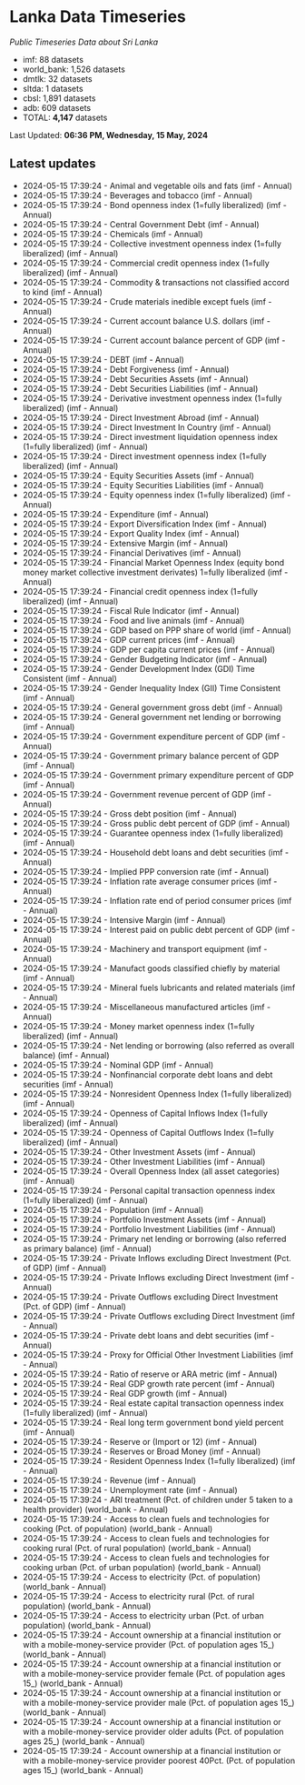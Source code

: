# Lanka Data Timeseries
*Public Timeseries Data about Sri Lanka*

* imf: 88 datasets
* world_bank: 1,526 datasets
* dmtlk: 32 datasets
* sltda: 1 datasets
* cbsl: 1,891 datasets
* adb: 609 datasets
* TOTAL: **4,147** datasets

Last Updated: **06:36 PM, Wednesday, 15 May, 2024**

## Latest updates

* 2024-05-15 17:39:24 - Animal and vegetable oils and fats (imf - Annual)
* 2024-05-15 17:39:24 - Beverages and tobacco (imf - Annual)
* 2024-05-15 17:39:24 - Bond openness index (1=fully liberalized) (imf - Annual)
* 2024-05-15 17:39:24 - Central Government Debt (imf - Annual)
* 2024-05-15 17:39:24 - Chemicals (imf - Annual)
* 2024-05-15 17:39:24 - Collective investment openness index (1=fully liberalized) (imf - Annual)
* 2024-05-15 17:39:24 - Commercial credit openness index (1=fully liberalized) (imf - Annual)
* 2024-05-15 17:39:24 - Commodity & transactions not classified accord to kind (imf - Annual)
* 2024-05-15 17:39:24 - Crude materials inedible except fuels (imf - Annual)
* 2024-05-15 17:39:24 - Current account balance U.S. dollars (imf - Annual)
* 2024-05-15 17:39:24 - Current account balance percent of GDP (imf - Annual)
* 2024-05-15 17:39:24 - DEBT (imf - Annual)
* 2024-05-15 17:39:24 - Debt Forgiveness (imf - Annual)
* 2024-05-15 17:39:24 - Debt Securities Assets (imf - Annual)
* 2024-05-15 17:39:24 - Debt Securities Liabilities (imf - Annual)
* 2024-05-15 17:39:24 - Derivative investment openness index (1=fully liberalized) (imf - Annual)
* 2024-05-15 17:39:24 - Direct Investment Abroad (imf - Annual)
* 2024-05-15 17:39:24 - Direct Investment In Country (imf - Annual)
* 2024-05-15 17:39:24 - Direct investment liquidation openness index (1=fully liberalized) (imf - Annual)
* 2024-05-15 17:39:24 - Direct investment openness index (1=fully liberalized) (imf - Annual)
* 2024-05-15 17:39:24 - Equity Securities Assets (imf - Annual)
* 2024-05-15 17:39:24 - Equity Securities Liabilities (imf - Annual)
* 2024-05-15 17:39:24 - Equity openness index (1=fully liberalized) (imf - Annual)
* 2024-05-15 17:39:24 - Expenditure (imf - Annual)
* 2024-05-15 17:39:24 - Export Diversification Index (imf - Annual)
* 2024-05-15 17:39:24 - Export Quality Index (imf - Annual)
* 2024-05-15 17:39:24 - Extensive Margin (imf - Annual)
* 2024-05-15 17:39:24 - Financial Derivatives (imf - Annual)
* 2024-05-15 17:39:24 - Financial Market Openness Index (equity bond money market collective investment derivates) 1=fully liberalized (imf - Annual)
* 2024-05-15 17:39:24 - Financial credit openness index (1=fully liberalized) (imf - Annual)
* 2024-05-15 17:39:24 - Fiscal Rule Indicator (imf - Annual)
* 2024-05-15 17:39:24 - Food and live animals (imf - Annual)
* 2024-05-15 17:39:24 - GDP based on PPP share of world (imf - Annual)
* 2024-05-15 17:39:24 - GDP current prices (imf - Annual)
* 2024-05-15 17:39:24 - GDP per capita current prices (imf - Annual)
* 2024-05-15 17:39:24 - Gender Budgeting Indicator (imf - Annual)
* 2024-05-15 17:39:24 - Gender Development Index (GDI) Time Consistent (imf - Annual)
* 2024-05-15 17:39:24 - Gender Inequality Index (GII) Time Consistent (imf - Annual)
* 2024-05-15 17:39:24 - General government gross debt (imf - Annual)
* 2024-05-15 17:39:24 - General government net lending or borrowing (imf - Annual)
* 2024-05-15 17:39:24 - Government expenditure percent of GDP (imf - Annual)
* 2024-05-15 17:39:24 - Government primary balance percent of GDP (imf - Annual)
* 2024-05-15 17:39:24 - Government primary expenditure percent of GDP (imf - Annual)
* 2024-05-15 17:39:24 - Government revenue percent of GDP (imf - Annual)
* 2024-05-15 17:39:24 - Gross debt position (imf - Annual)
* 2024-05-15 17:39:24 - Gross public debt percent of GDP (imf - Annual)
* 2024-05-15 17:39:24 - Guarantee openness index (1=fully liberalized) (imf - Annual)
* 2024-05-15 17:39:24 - Household debt loans and debt securities (imf - Annual)
* 2024-05-15 17:39:24 - Implied PPP conversion rate (imf - Annual)
* 2024-05-15 17:39:24 - Inflation rate average consumer prices (imf - Annual)
* 2024-05-15 17:39:24 - Inflation rate end of period consumer prices (imf - Annual)
* 2024-05-15 17:39:24 - Intensive Margin (imf - Annual)
* 2024-05-15 17:39:24 - Interest paid on public debt percent of GDP (imf - Annual)
* 2024-05-15 17:39:24 - Machinery and transport equipment (imf - Annual)
* 2024-05-15 17:39:24 - Manufact goods classified chiefly by material (imf - Annual)
* 2024-05-15 17:39:24 - Mineral fuels lubricants and related materials (imf - Annual)
* 2024-05-15 17:39:24 - Miscellaneous manufactured articles (imf - Annual)
* 2024-05-15 17:39:24 - Money market openness index (1=fully liberalized) (imf - Annual)
* 2024-05-15 17:39:24 - Net lending or borrowing (also referred as overall balance) (imf - Annual)
* 2024-05-15 17:39:24 - Nominal GDP (imf - Annual)
* 2024-05-15 17:39:24 - Nonfinancial corporate debt loans and debt securities (imf - Annual)
* 2024-05-15 17:39:24 - Nonresident Openness Index (1=fully liberalized) (imf - Annual)
* 2024-05-15 17:39:24 - Openness of Capital Inflows Index (1=fully liberalized) (imf - Annual)
* 2024-05-15 17:39:24 - Openness of Capital Outflows Index (1=fully liberalized) (imf - Annual)
* 2024-05-15 17:39:24 - Other Investment Assets (imf - Annual)
* 2024-05-15 17:39:24 - Other Investment Liabilities (imf - Annual)
* 2024-05-15 17:39:24 - Overall Openness Index (all asset categories) (imf - Annual)
* 2024-05-15 17:39:24 - Personal capital transaction openness index (1=fully liberalized) (imf - Annual)
* 2024-05-15 17:39:24 - Population (imf - Annual)
* 2024-05-15 17:39:24 - Portfolio Investment Assets (imf - Annual)
* 2024-05-15 17:39:24 - Portfolio Investment Liabilities (imf - Annual)
* 2024-05-15 17:39:24 - Primary net lending or borrowing (also referred as primary balance) (imf - Annual)
* 2024-05-15 17:39:24 - Private Inflows excluding Direct Investment (Pct. of GDP) (imf - Annual)
* 2024-05-15 17:39:24 - Private Inflows excluding Direct Investment (imf - Annual)
* 2024-05-15 17:39:24 - Private Outflows excluding Direct Investment (Pct. of GDP) (imf - Annual)
* 2024-05-15 17:39:24 - Private Outflows excluding Direct Investment (imf - Annual)
* 2024-05-15 17:39:24 - Private debt loans and debt securities (imf - Annual)
* 2024-05-15 17:39:24 - Proxy for Official Other Investment Liabilities (imf - Annual)
* 2024-05-15 17:39:24 - Ratio of reserve or ARA metric (imf - Annual)
* 2024-05-15 17:39:24 - Real GDP growth rate percent (imf - Annual)
* 2024-05-15 17:39:24 - Real GDP growth (imf - Annual)
* 2024-05-15 17:39:24 - Real estate capital transaction openness index (1=fully liberalized) (imf - Annual)
* 2024-05-15 17:39:24 - Real long term government bond yield percent (imf - Annual)
* 2024-05-15 17:39:24 - Reserve or (Import or 12) (imf - Annual)
* 2024-05-15 17:39:24 - Reserves or Broad Money (imf - Annual)
* 2024-05-15 17:39:24 - Resident Openness Index (1=fully liberalized) (imf - Annual)
* 2024-05-15 17:39:24 - Revenue (imf - Annual)
* 2024-05-15 17:39:24 - Unemployment rate (imf - Annual)
* 2024-05-15 17:39:24 - ARI treatment (Pct. of children under 5 taken to a health provider) (world_bank - Annual)
* 2024-05-15 17:39:24 - Access to clean fuels and technologies for cooking (Pct. of population) (world_bank - Annual)
* 2024-05-15 17:39:24 - Access to clean fuels and technologies for cooking rural (Pct. of rural population) (world_bank - Annual)
* 2024-05-15 17:39:24 - Access to clean fuels and technologies for cooking urban (Pct. of urban population) (world_bank - Annual)
* 2024-05-15 17:39:24 - Access to electricity (Pct. of population) (world_bank - Annual)
* 2024-05-15 17:39:24 - Access to electricity rural (Pct. of rural population) (world_bank - Annual)
* 2024-05-15 17:39:24 - Access to electricity urban (Pct. of urban population) (world_bank - Annual)
* 2024-05-15 17:39:24 - Account ownership at a financial institution or with a mobile-money-service provider (Pct. of population ages 15_) (world_bank - Annual)
* 2024-05-15 17:39:24 - Account ownership at a financial institution or with a mobile-money-service provider female (Pct. of population ages 15_) (world_bank - Annual)
* 2024-05-15 17:39:24 - Account ownership at a financial institution or with a mobile-money-service provider male (Pct. of population ages 15_) (world_bank - Annual)
* 2024-05-15 17:39:24 - Account ownership at a financial institution or with a mobile-money-service provider older adults (Pct. of population ages 25_) (world_bank - Annual)
* 2024-05-15 17:39:24 - Account ownership at a financial institution or with a mobile-money-service provider poorest 40Pct. (Pct. of population ages 15_) (world_bank - Annual)